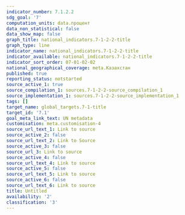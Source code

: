 ```yaml
---
indicator_number: 7.1.2.2
sdg_goal: '7'
computation_units: data.процент
data_non_statistical: false
data_show_map: false
graph_title: national_indicators.7-1-2-2-title
graph_type: line
indicator_name: national_indicators.7-1-2-2-title
indicator_available: national_indicators.7-1-2-2-title
indicator_sort_order: 07-01-02-02
national_geographical_coverage: meta.Казахстан
published: true
reporting_status: notstarted
source_active_1: true
source_compilation_1: sources.7-1-2-2-source_compilation_1
source_implementation_1: sources.7-1-2-2-source_implementation_1
tags: []
target_name: global_targets.7-1-title
target_id: '7.1'
goal_meta_link_text: UN metadata
customisation: meta.customisation-4
source_url_text_1: Link to source
source_active_2: false
source_url_text_2: Link to Source
source_active_3: false
source_url_3: Link to source
source_active_4: false
source_url_text_4: Link to source
source_active_5: false
source_url_text_5: Link to source
source_active_6: false
source_url_text_6: Link to source
title: Untitled
availability: '2'
classification: '3'
---
```

